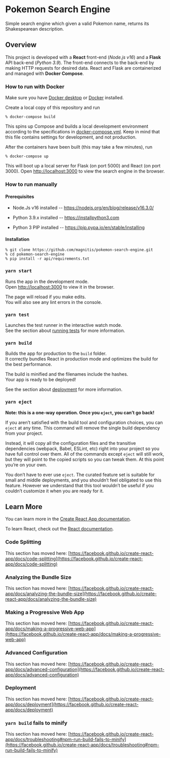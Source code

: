# Pokemon Search Engine

Simple search engine which given a valid Pokemon name, returns its Shakespearean description.

## Overview

This project is developed with a **React** front-end (*Node.js v16*) and a **Flask** API back-end (*Python 3.9*). The front-end connects to the back-end by making HTTP requests for desired data. React and Flask are containerized and managed with **Docker Compose**.

### How to run with Docker

Make sure you have [Docker desktop](https://www.docker.com/products/docker-desktop) or [Docker](https://www.docker.com/) installed.

Create a local copy of this repository and run

    % docker-compose build

This spins up Compose and builds a local development environment according to the specifications in [docker-compose.yml](https://github.com/magnitis/pokemon-search-engine/blob/master/docker-compose.yml). Keep in mind that this file contains settings for development, and not production.

After the containers have been built (this may take a few minutes), run

    % docker-compose up

This will boot up a local server for Flask (on port 5000) and React (on port 3000). Open [http://localhost:3000](http://localhost:3000) to view the search engine in the browser.

### How to run manually

#### Prerequisites

* Node.Js v16 installed -- <https://nodejs.org/en/blog/release/v16.3.0/>

* Python 3.9.x installed -- <https://installpython3.com>

* Python 3 PIP installed -- <https://pip.pypa.io/en/stable/installing>

#### Installation

    % git clone https://github.com/magnitis/pokemon-search-engine.git
    % cd pokemon-search-engine
    % pip install -r api/requirements.txt

### `yarn start`

Runs the app in the development mode.\
Open [http://localhost:3000](http://localhost:3000) to view it in the browser.

The page will reload if you make edits.\
You will also see any lint errors in the console.

### `yarn test`

Launches the test runner in the interactive watch mode.\
See the section about [running tests](https://facebook.github.io/create-react-app/docs/running-tests) for more information.

### `yarn build`

Builds the app for production to the `build` folder.\
It correctly bundles React in production mode and optimizes the build for the best performance.

The build is minified and the filenames include the hashes.\
Your app is ready to be deployed!

See the section about [deployment](https://facebook.github.io/create-react-app/docs/deployment) for more information.

### `yarn eject`

**Note: this is a one-way operation. Once you `eject`, you can’t go back!**

If you aren’t satisfied with the build tool and configuration choices, you can `eject` at any time. This command will remove the single build dependency from your project.

Instead, it will copy all the configuration files and the transitive dependencies (webpack, Babel, ESLint, etc) right into your project so you have full control over them. All of the commands except `eject` will still work, but they will point to the copied scripts so you can tweak them. At this point you’re on your own.

You don’t have to ever use `eject`. The curated feature set is suitable for small and middle deployments, and you shouldn’t feel obligated to use this feature. However we understand that this tool wouldn’t be useful if you couldn’t customize it when you are ready for it.

## Learn More

You can learn more in the [Create React App documentation](https://facebook.github.io/create-react-app/docs/getting-started).

To learn React, check out the [React documentation](https://reactjs.org/).

### Code Splitting

This section has moved here: [https://facebook.github.io/create-react-app/docs/code-splitting](https://facebook.github.io/create-react-app/docs/code-splitting)

### Analyzing the Bundle Size

This section has moved here: [https://facebook.github.io/create-react-app/docs/analyzing-the-bundle-size](https://facebook.github.io/create-react-app/docs/analyzing-the-bundle-size)

### Making a Progressive Web App

This section has moved here: [https://facebook.github.io/create-react-app/docs/making-a-progressive-web-app](https://facebook.github.io/create-react-app/docs/making-a-progressive-web-app)

### Advanced Configuration

This section has moved here: [https://facebook.github.io/create-react-app/docs/advanced-configuration](https://facebook.github.io/create-react-app/docs/advanced-configuration)

### Deployment

This section has moved here: [https://facebook.github.io/create-react-app/docs/deployment](https://facebook.github.io/create-react-app/docs/deployment)

### `yarn build` fails to minify

This section has moved here: [https://facebook.github.io/create-react-app/docs/troubleshooting#npm-run-build-fails-to-minify](https://facebook.github.io/create-react-app/docs/troubleshooting#npm-run-build-fails-to-minify)
